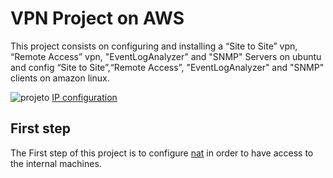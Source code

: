 # VPN Project on AWS

This project consists on configuring and installing a “Site to Site” vpn, “Remote Access” vpn, "EventLogAnalyzer" and "SNMP" Servers on ubuntu and config “Site to Site”,“Remote Access”, "EventLogAnalyzer" and "SNMP" clients on amazon linux. 


![projeto](https://user-images.githubusercontent.com/114146685/229098640-73d59b25-d4aa-490c-8496-a0c42026f42b.png)
[IP configuration](vpc-pc-ips.md)

## First step
The First step of this project is to configure [nat](NAT.md) in order to have access to the internal machines.


